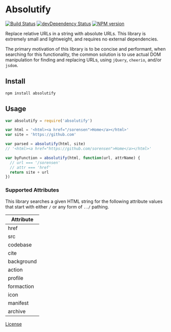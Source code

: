 Absolutify
==========

[![Build Status](https://secure.travis-ci.org/sorensen/absolutify.png)](http://travis-ci.org/sorensen/absolutify)
[![devDependency Status](https://david-dm.org/sorensen/absolutify.png)](https://david-dm.org/sorensen/absolutify#info=dependencies)
[![NPM version](https://badge.fury.io/js/absolutify.png)](http://badge.fury.io/js/absolutify)

Replace relative URLs in a string with absolute URLs. This library is extremely
small and lightweight, and requires no external dependencies.

The primary motivation of this library is to be concise and performant, when
searching for this functionality, the common solution is to use actual DOM
manipulation for finding and replacing URLs, using `jQuery`, `cheerio`, and/or `jsdom`.


Install
-------

```
npm install absolutify
```


Usage
-----

```js
var absolutify = require('absolutify')

var html = '<html><a href="/sorensen">Home</a></html>'
var site = 'https://github.com'

var parsed = absolutify(html, site)
// '<html><a href="https://github.com/sorensen">Home</a></html>'

var byFunction = absolutify(html, function(url, attrName) {
  // url === '/sorensen'
  // attr === 'href'
  return site + url
})
```


### Supported Attributes

This library searches a given HTML string for the following attribute values that
start with either `/` or any form of `../` pathing.

| Attribute  |
| ---------- |
| href       |
| src        |
| codebase   |
| cite       |
| background |
| action     |
| profile    |
| formaction |
| icon       |
| manifest   |
| archive    |


[License](license)
